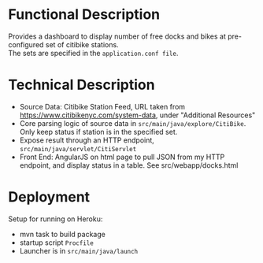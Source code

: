 Functional Description
======================
Provides a dashboard to display number of free docks and bikes at  pre-configured set of citibike stations.  
The sets are specified in the `application.conf file`.

Technical Description
=====================
* Source Data: Citibike Station Feed, URL taken from https://www.citibikenyc.com/system-data, under "Additional Resources"
* Core parsing logic of source data in `src/main/java/explore/CitiBike`.  Only keep status if station is in the specified set.
* Expose result through an HTTP endpoint, `src/main/java/servlet/CitiServlet`
* Front End: AngularJS on html page to pull JSON from my HTTP endpoint, and display status in a table. See src/webapp/docks.html

Deployment
==========
Setup for running on Heroku:
* mvn task to build package
* startup script `Procfile`
* Launcher is in `src/main/java/launch`
